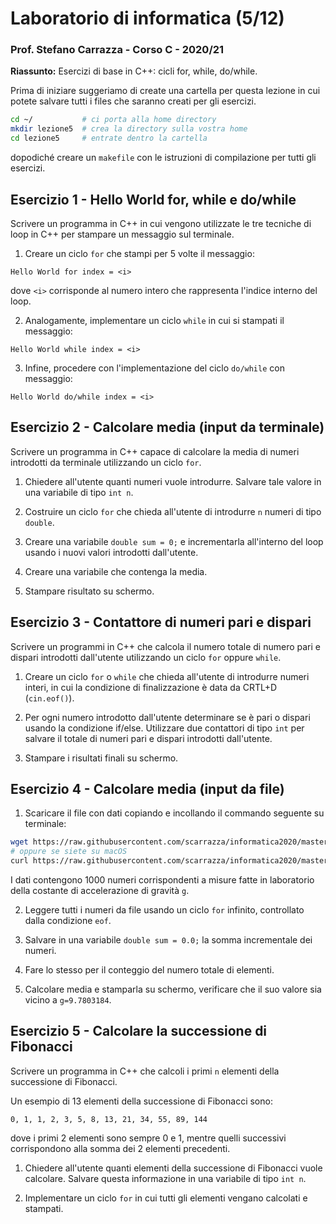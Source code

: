 # Laboratorio di informatica (5/12)
### Prof. Stefano Carrazza - Corso C - 2020/21

**Riassunto:** Esercizi di base in C++: cicli for, while, do/while.

Prima di iniziare suggeriamo di create una cartella per questa lezione in cui potete salvare tutti i files che saranno creati per gli esercizi.
```bash
cd ~/           # ci porta alla home directory
mkdir lezione5  # crea la directory sulla vostra home
cd lezione5     # entrate dentro la cartella
```
dopodiché creare un `makefile` con le istruzioni di compilazione per tutti gli esercizi.

## Esercizio 1 - Hello World for, while e do/while

Scrivere un programma in C++ in cui vengono utilizzate le tre tecniche di loop in C++ per stampare un messaggio sul terminale.

1. Creare un ciclo `for` che stampi per 5 volte il messaggio:
```
Hello World for index = <i>
```
dove `<i>` corrisponde al numero intero che rappresenta l'indice interno del loop.

2. Analogamente, implementare un ciclo `while` in cui si stampati il messaggio:
```
Hello World while index = <i>
```

3. Infine, procedere con l'implementazione del ciclo `do/while` con messaggio:
```
Hello World do/while index = <i>
```

## Esercizio 2 - Calcolare media (input da terminale)

Scrivere un programma in C++ capace di calcolare la media di numeri introdotti
da terminale utilizzando un ciclo `for`.

1. Chiedere all'utente quanti numeri vuole introdurre. Salvare tale valore in
una variabile di tipo `int n`.

2. Costruire un ciclo `for` che chieda all'utente di introdurre `n` numeri di tipo `double`.

3. Creare una variabile `double sum = 0;` e incrementarla all'interno del loop usando i nuovi valori introdotti dall'utente.

4. Creare una variabile che contenga la media.

5. Stampare risultato su schermo.

## Esercizio 3 - Contattore di numeri pari e dispari

Scrivere un programmi in C++ che calcola il numero totale di numero pari e dispari
introdotti dall'utente utilizzando un ciclo `for` oppure `while`.

1. Creare un ciclo `for` o `while` che chieda all'utente di introdurre numeri interi, in cui la condizione di finalizzazione è data da CRTL+D (`cin.eof()`).

2. Per ogni numero introdotto dall'utente determinare se è pari o dispari usando la condizione if/else. Utilizzare due contattori di tipo `int` per salvare il totale di numeri pari e dispari introdotti dall'utente.

3. Stampare i risultati finali su schermo.

## Esercizio 4 - Calcolare media (input da file)

1. Scaricare il file con dati copiando e incollando il commando seguente su terminale:
```bash
wget https://raw.githubusercontent.com/scarrazza/informatica2020/master/Lezione_5/data.dat
# oppure se siete su macOS
curl https://raw.githubusercontent.com/scarrazza/informatica2020/master/Lezione_5/data.dat -o data.dat
```

I dati contengono 1000 numeri corrispondenti a misure fatte in laboratorio della costante di accelerazione di gravità `g`.

2. Leggere tutti i numeri da file usando un ciclo `for` infinito, controllato dalla condizione `eof`.

3. Salvare in una variabile `double sum = 0.0;` la somma incrementale dei numeri.

4. Fare lo stesso per il conteggio del numero totale di elementi.

5. Calcolare media e stamparla su schermo, verificare che il suo valore sia vicino a `g=9.7803184`.

## Esercizio 5 - Calcolare la successione di Fibonacci

Scrivere un programma in C++ che calcoli i primi `n` elementi della successione di Fibonacci.

Un esempio di 13 elementi della successione di Fibonacci sono:
```
0, 1, 1, 2, 3, 5, 8, 13, 21, 34, 55, 89, 144
```
dove i primi 2 elementi sono sempre 0 e 1, mentre quelli successivi corrispondono alla somma dei 2 elementi precedenti.

1. Chiedere all'utente quanti elementi della successione di Fibonacci vuole calcolare. Salvare questa informazione in una variabile di tipo `int n`.

2. Implementare un ciclo `for` in cui tutti gli elementi vengano calcolati e stampati.
